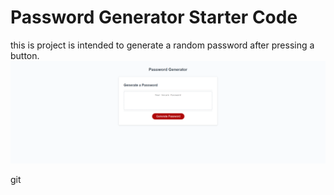 # Password Generator Starter Code
this is project is intended to generate a random password after pressing a button.
![](/assets/images/capture.png)

git 
